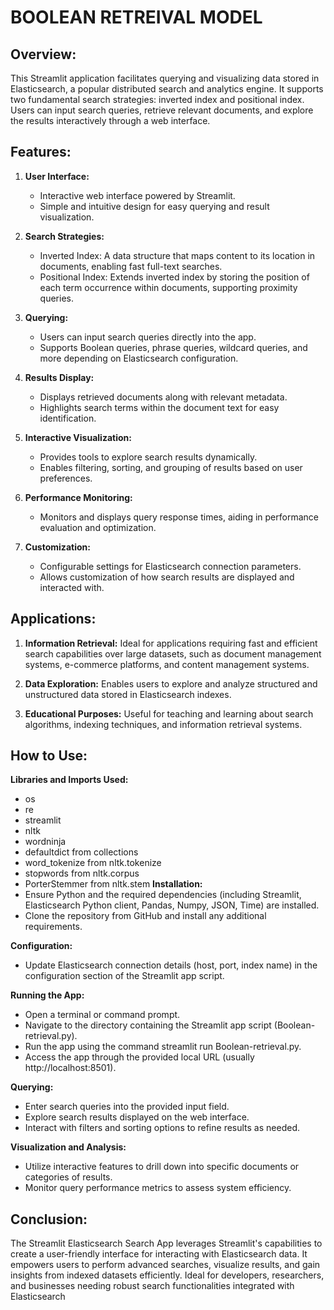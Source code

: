 # BOOLEAN RETREIVAL MODEL
## Overview:
This Streamlit application facilitates querying and visualizing data stored in Elasticsearch, a popular distributed search and analytics engine. It supports two fundamental search strategies: inverted index and positional index. Users can input search queries, retrieve relevant documents, and explore the results interactively through a web interface.

## Features:
1. **User Interface:**
   - Interactive web interface powered by Streamlit.
   - Simple and intuitive design for easy querying and result visualization.

2. **Search Strategies:**
   - Inverted Index: A data structure that maps content to its location in documents, enabling fast full-text searches.
   - Positional Index: Extends inverted index by storing the position of each term occurrence within documents, supporting proximity queries.

3. **Querying:**
   - Users can input search queries directly into the app.
   - Supports Boolean queries, phrase queries, wildcard queries, and more depending on Elasticsearch configuration.

4. **Results Display:**
   - Displays retrieved documents along with relevant metadata.
   - Highlights search terms within the document text for easy identification.

5. **Interactive Visualization:**
   - Provides tools to explore search results dynamically.
   - Enables filtering, sorting, and grouping of results based on user preferences.

6. **Performance Monitoring:**
   - Monitors and displays query response times, aiding in performance evaluation and optimization.

7. **Customization:**
   - Configurable settings for Elasticsearch connection parameters.
   - Allows customization of how search results are displayed and interacted with.

## Applications:
1. **Information Retrieval:** Ideal for applications requiring fast and efficient search capabilities over large datasets, such as document management systems, e-commerce platforms, and content management systems.

2. **Data Exploration:** Enables users to explore and analyze structured and unstructured data stored in Elasticsearch indexes.

3. **Educational Purposes:** Useful for teaching and learning about search algorithms, indexing techniques, and information retrieval systems.

## How to Use:
**Libraries and Imports Used:**
  - os
  - re
  - streamlit
  - nltk
  - wordninja
  - defaultdict from collections
  - word_tokenize from nltk.tokenize
  - stopwords from nltk.corpus
  - PorterStemmer from nltk.stem
**Installation:**
  - Ensure Python and the required dependencies (including Streamlit, Elasticsearch Python client, Pandas, Numpy, JSON, Time) are installed.
  - Clone the repository from GitHub and install any additional requirements.

**Configuration:**
  - Update Elasticsearch connection details (host, port, index name) in the configuration section of the Streamlit app script.

**Running the App:**
  - Open a terminal or command prompt.
  - Navigate to the directory containing the Streamlit app script (Boolean-retrieval.py).
  - Run the app using the command streamlit run Boolean-retrieval.py.
  - Access the app through the provided local URL (usually http://localhost:8501).

**Querying:**
  - Enter search queries into the provided input field.
  - Explore search results displayed on the web interface.
  - Interact with filters and sorting options to refine results as needed.

**Visualization and Analysis:**
  - Utilize interactive features to drill down into specific documents or categories of results.
  - Monitor query performance metrics to assess system efficiency.

## Conclusion:
The Streamlit Elasticsearch Search App leverages Streamlit's capabilities to create a user-friendly interface for interacting with Elasticsearch data. It empowers users to perform advanced searches, visualize results, and gain insights from indexed datasets efficiently. Ideal for developers, researchers, and businesses needing robust search functionalities integrated with Elasticsearch
